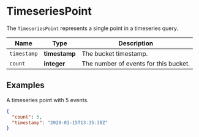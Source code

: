 # TimeseriesPoint

The `TimeseriesPoint` represents a single point in a timeseries query.

__Name__ | __Type__ | __Description__
--- | --- | --- | 
`timestamp` | __timestamp__ | The bucket timestamp.
`count` | __integer__ | The number of events for this bucket.

## Examples

A timeseries point with 5 events.

```json
{
  "count": 5,
  "timestamp": "2020-01-15T13:35:38Z"
}
```

